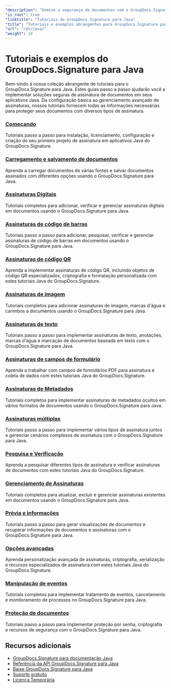 ```yaml
---
"description": "Domine a segurança de documentos com o GroupDocs.Signature para Java - Tutoriais completos para assinar, verificar, atualizar, excluir assinaturas, extrair metadados e gerenciar documentos com eficiência em aplicativos Java."
"is_root": true
"linktitle": "Tutoriais do GroupDocs.Signature para Java"
"title": "Tutoriais e exemplos abrangentes para GroupDocs.Signature para Java"
"url": "/pt/java/"
"weight": 10
---
```


# Tutoriais e exemplos do GroupDocs.Signature para Java

Bem-vindo à nossa coleção abrangente de tutoriais para o GroupDocs.Signature para Java. Estes guias passo a passo ajudarão você a implementar soluções seguras de assinatura de documentos em seus aplicativos Java. Da configuração básica ao gerenciamento avançado de assinaturas, nossos tutoriais fornecem todas as informações necessárias para proteger seus documentos com diversos tipos de assinatura.

### [Começando](./getting-started/)
Tutoriais passo a passo para instalação, licenciamento, configuração e criação do seu primeiro projeto de assinatura em aplicativos Java do GroupDocs.Signature.

### [Carregamento e salvamento de documentos](./document-loading-saving/)
Aprenda a carregar documentos de várias fontes e salvar documentos assinados com diferentes opções usando o GroupDocs.Signature para Java.

### [Assinaturas Digitais](./digital-signatures/)
Tutoriais completos para adicionar, verificar e gerenciar assinaturas digitais em documentos usando o GroupDocs.Signature para Java.

### [Assinaturas de código de barras](./barcode-signatures/)
Tutoriais passo a passo para adicionar, pesquisar, verificar e gerenciar assinaturas de código de barras em documentos usando o GroupDocs.Signature para Java.

### [Assinaturas de código QR](./qr-code-signatures/)
Aprenda a implementar assinaturas de código QR, incluindo objetos de código QR especializados, criptografia e formatação personalizada com estes tutoriais Java do GroupDocs.Signature.

### [Assinaturas de imagem](./image-signatures/)
Tutoriais completos para adicionar assinaturas de imagem, marcas d'água e carimbos a documentos usando o GroupDocs.Signature para Java.

### [Assinaturas de texto](./text-signatures/)
Tutoriais passo a passo para implementar assinaturas de texto, anotações, marcas d'água e marcação de documentos baseada em texto com o GroupDocs.Signature para Java.

### [Assinaturas de campos de formulário](./form-field-signatures/)
Aprenda a trabalhar com campos de formulários PDF para assinatura e coleta de dados com estes tutoriais Java do GroupDocs.Signature.

### [Assinaturas de Metadados](./metadata-signatures/)
Tutoriais completos para implementar assinaturas de metadados ocultos em vários formatos de documentos usando o GroupDocs.Signature para Java.

### [Assinaturas múltiplas](./multiple-signatures/)
Tutoriais passo a passo para implementar vários tipos de assinatura juntos e gerenciar cenários complexos de assinatura com o GroupDocs.Signature para Java.

### [Pesquisa e Verificação](./search-verification/)
Aprenda a pesquisar diferentes tipos de assinatura e verificar assinaturas de documentos com estes tutoriais Java do GroupDocs.Signature.

### [Gerenciamento de Assinaturas](./signature-management/)
Tutoriais completos para atualizar, excluir e gerenciar assinaturas existentes em documentos usando o GroupDocs.Signature para Java.

### [Prévia e informações](./preview-info/)
Tutoriais passo a passo para gerar visualizações de documentos e recuperar informações de documentos e assinaturas com o GroupDocs.Signature para Java.

### [Opções avançadas](./advanced-options/)
Aprenda personalização avançada de assinaturas, criptografia, serialização e recursos especializados de assinatura com estes tutoriais Java do GroupDocs.Signature.

### [Manipulação de eventos](./event-handling/)
Tutoriais completos para implementar tratamento de eventos, cancelamento e monitoramento de processos no GroupDocs.Signature para Java.

### [Proteção de documentos](./document-protection/)
Tutoriais passo a passo para implementar proteção por senha, criptografia e recursos de segurança com o GroupDocs.Signature para Java.

## Recursos adicionais

- [GroupDocs.Signature para documentação Java](https://docs.groupdocs.com./)
- [Referência da API GroupDocs.Signature para Java](https://reference.groupdocs.com./)
- [Baixe GroupDocs.Signature para Java](https://releases.groupdocs.com./)
- [Suporte gratuito](https://forum.groupdocs.com/)
- [Licença Temporária](https://purchase.groupdocs.com/temporary-license/)